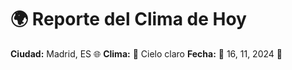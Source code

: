 # 🌍 Reporte del Clima de Hoy

**Ciudad:** Madrid, ES 🌐
**Clima:** 🌈 Cielo claro
**Fecha:** 📅 16, 11, 2024 🚀
